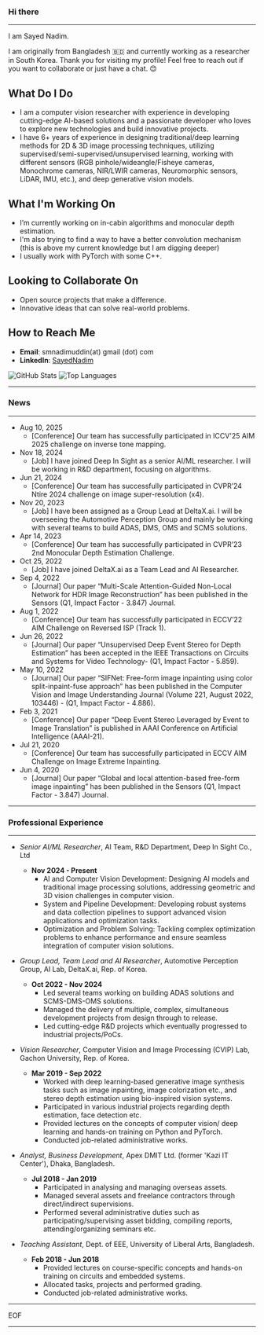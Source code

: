 ### Hi there
---
I am Sayed Nadim.

I am originally from Bangladesh 🇧🇩 and currently working as a researcher in South Korea. Thank you for visiting my profile! Feel free to reach out if you want to collaborate or just have a chat. 😊

##  What Do I Do
-  I am a computer vision researcher with experience in developing cutting-edge AI-based solutions and a passionate developer who loves to explore new technologies and build innovative projects.
-  I have 6+ years of experience in designing traditional/deep learning methods for 2D \& 3D image processing techniques, utilizing supervised/semi-supervised/unsupervised learning, working with different sensors (RGB pinhole/wideangle/Fisheye cameras, Monochrome cameras, NIR/LWIR cameras, Neuromorphic sensors, LiDAR, IMU, etc.), and deep generative vision models.


##  What I'm Working On
-  I’m currently working on in-cabin algorithms and monocular depth estimation.
-  I'm also trying to find a way to have a better convolution mechanism (this is above my current knowledge but I am digging deeper)
-  I usually work with PyTorch with some C++.  

##  Looking to Collaborate On
- Open source projects that make a difference.
- Innovative ideas that can solve real-world problems.

##  How to Reach Me
- **Email**: smnadimuddin(at) gmail (dot) com
- **LinkedIn**: [SayedNadim](https://linkedin.com/in/smnadimuddin)


![GitHub Stats](https://github-readme-stats.vercel.app/api?username=SayedNadim&show_icons=true&theme=radical)
![Top Languages](https://github-readme-stats.vercel.app/api/top-langs/?username=SayedNadim&layout=compact&theme=radical)

---
### News
---
- Aug 10, 2025
    - [Conference] Our team has successfully participated in ICCV'25 AIM 2025 challenge on inverse tone mapping.
- Nov 18, 2024
    - [Job] I have joined Deep In Sight as a senior AI/ML researcher. I will be working in R&D department, focusing on algorithms.
- Jun 21, 2024
    - [Conference] Our team has successfully participated in CVPR’24 Ntire 2024 challenge on image super-resolution (x4).
- Nov 20, 2023
    - [Job] I have been assigned as a Group Lead at DeltaX.ai. I will be overseeing the Automotive Perception Group and mainly be working with several teams to build ADAS, DMS, OMS and SCMS solutions.
- Apr 14, 2023
    - [Conference] Our team has successfully participated in CVPR’23 2nd Monocular Depth Estimation Challenge.
- Oct 25, 2022
    - [Job] I have joined DeltaX.ai as a Team Lead and AI Researcher.
- Sep 4, 2022
    - [Journal] Our paper “Multi-Scale Attention-Guided Non-Local Network for HDR Image Reconstruction” has been published in the Sensors (Q1, Impact Factor - 3.847) Journal.
- Aug 1, 2022
    - [Conference] Our team has successfully participated in ECCV’22 AIM Challenge on Reversed ISP (Track 1).
- Jun 26, 2022
    - [Journal] Our paper “Unsupervised Deep Event Stereo for Depth Estimation” has been accepted in the IEEE Transactions on Circuits and Systems for Video Technology- (Q1, Impact Factor - 5.859).
- May 10, 2022
    - [Journal] Our paper “SIFNet: Free-form image inpainting using color split-inpaint-fuse approach” has been published in the Computer Vision and Image Understanding Journal (Volume 221, August 2022, 103446) - (Q1, Impact Factor - 4.886).
- Feb 3, 2021
    - [Conference] Our paper “Deep Event Stereo Leveraged by Event to Image Translation” is published in AAAI Conference on Artificial Intelligence (AAAI-21).
- Jul 21, 2020
    - [Conference] Our team has successfully participated in ECCV AIM Challenge on Image Extreme Inpainting.
- Jun 4, 2020
    - [Journal] Our paper “Global and local attention-based free-form image inpainting” has been published in the Sensors (Q1, Impact Factor - 3.847) Journal.
---

### Professional Experience
---
- _Senior AI/ML Researcher_, AI Team, R&D Department, Deep In Sight Co., Ltd
    - **Nov 2024 - Present**
        - AI and Computer Vision Development: Designing AI models and traditional image processing solutions, addressing geometric and 3D vision challenges in computer vision.
        - System and Pipeline Development: Developing robust systems and data collection pipelines to support advanced vision applications and optimization tasks.
        - Optimization and Problem Solving: Tackling complex optimization problems to enhance performance and ensure seamless integration of computer vision solutions.

- _Group Lead, Team Lead and AI Researcher_, Automotive Perception Group, AI Lab, DeltaX.ai, Rep. of Korea.
    - **Oct 2022 - Nov 2024**
        - Led several teams working on building ADAS solutions and SCMS-DMS-OMS solutions.
        - Managed the delivery of multiple, complex, simultaneous development projects from design through to release.
        - Led cutting-edge R\&D projects which eventually progressed to industrial projects/PoCs.

- _Vision Researcher_, Computer Vision and Image Processing (CVIP) Lab, Gachon University, Rep. of Korea.
    - **Mar 2019 - Sep 2022**
      - Worked with deep learning-based generative image synthesis tasks such as image inpainting, image colorization etc., and stereo depth estimation using bio-inspired vision systems. 
      - Participated in various industrial projects regarding depth estimation, face detection etc.
      - Provided lectures on the concepts of computer vision/ deep learning and hands-on training on Python and PyTorch.
      - Conducted job-related administrative works.

- _Analyst, Business Development_, Apex DMIT Ltd. (former 'Kazi IT Center'), Dhaka, Bangladesh.
    - **Jul 2018 - Jan 2019**
      - Participated in analysing and managing overseas assets. 
      - Managed several assets and freelance contractors through direct/indirect supervisions.
      - Performed several administrative duties such as participating/supervising asset bidding, compiling reports, attending/organizing seminars etc. 

- _Teaching Assistant_, Dept. of EEE, University of Liberal Arts, Bangladesh.
    - **Feb 2018 - Jun 2018**
      - Provided lectures on course-specific concepts and hands-on training on circuits and embedded systems.
      - Allocated tasks, projects and performed grading.
      - Conducted job-related administrative works.
---


EOF

---

